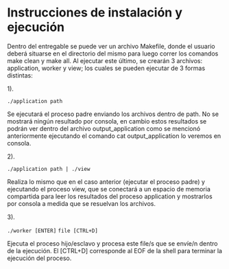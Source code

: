 # Instrucciones de instalación y ejecución

Dentro del entregable se puede ver un archivo Makefile, donde el usuario deberá situarse en el directorio del mismo para luego correr los comandos make clean y make all. Al ejecutar este último, se crearán 3 archivos: application, worker y view; los cuales se pueden ejecutar de 3 formas distintas:

1).

` ./application path `

Se ejecutará el proceso padre enviando los archivos dentro de path. No se mostrará ningún resultado por consola, en cambio estos resultados se podrán ver dentro del archivo output_application como se mencionó anteriormente ejecutando el comando cat output_application lo veremos en consola.

2).

` ./application path | ./view `

Realiza lo mismo que en el caso anterior (ejecutar el proceso padre) y ejecutando el proceso view, que se conectará a un espacio de memoria compartida para leer los resultados del proceso application y mostrarlos por consola a medida que se resuelvan los archivos.

3).

` ./worker [ENTER] `
` file [CTRL+D] `

Ejecuta el proceso hijo/esclavo y procesa este file/s que se envíe/n dentro de la ejecución. El [CTRL+D] corresponde al EOF de la shell para terminar la ejecución del proceso. 